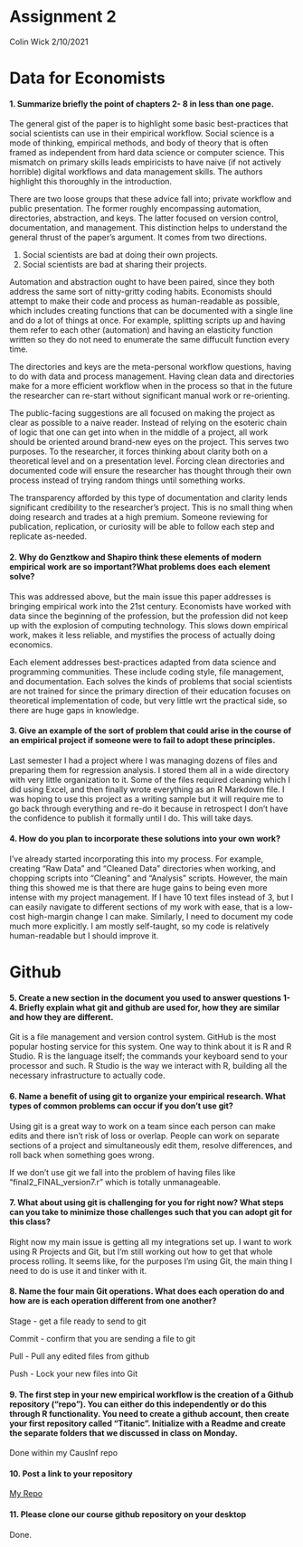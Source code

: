 Assignment 2
================
Colin Wick
2/10/2021

Data for Economists
===================

#### 1. Summarize briefly the point of chapters 2- 8 in less than one page.

The general gist of the paper is to highlight some basic best-practices
that social scientists can use in their empirical workflow. Social
science is a mode of thinking, empirical methods, and body of theory
that is often framed as independent from hard data science or computer
science. This mismatch on primary skills leads empiricists to have naive
(if not actively horrible) digital workflows and data management skills.
The authors highlight this thoroughly in the introduction.

There are two loose groups that these advice fall into; private workflow
and public presentation. The former roughly encompassing automation,
directories, abstraction, and keys. The latter focused on version
control, documentation, and management. This distinction helps to
understand the general thrust of the paper’s argument. It comes from two
directions.

1.  Social scientists are bad at doing their own projects.
2.  Social scientists are bad at sharing their projects.

Automation and abstraction ought to have been paired, since they both
address the same sort of nitty-gritty coding habits. Economists should
attempt to make their code and process as human-readable as possible,
which includes creating functions that can be documented with a single
line and do a lot of things at once. For example, splitting scripts up
and having them refer to each other (automation) and having an
elasticity function written so they do not need to enumerate the same
diffucult function every time.

The directories and keys are the meta-personal workflow questions,
having to do with data and process management. Having clean data and
directories make for a more efficient workflow when in the process so
that in the future the researcher can re-start without significant
manual work or re-orienting.

The public-facing suggestions are all focused on making the project as
clear as possible to a naive reader. Instead of relying on the esoteric
chain of logic that one can get into when in the middle of a project,
all work should be oriented around brand-new eyes on the project. This
serves two purposes. To the researcher, it forces thinking about clarity
both on a theoretical level and on a presentation level. Forcing clean
directories and documented code will ensure the researcher has thought
through their own process instead of trying random things until
something works.

The transparency afforded by this type of documentation and clarity
lends significant credibility to the researcher’s project. This is no
small thing when doing research and trades at a high premium. Someone
reviewing for publication, replication, or curiosity will be able to
follow each step and replicate as-needed.

#### 2. Why do Genztkow and Shapiro think these elements of modern empirical work are so important?What problems does each element solve?

This was addressed above, but the main issue this paper addresses is
bringing empirical work into the 21st century. Economists have worked
with data since the beginning of the profession, but the profession did
not keep up with the explosion of computing technology. This slows down
empirical work, makes it less reliable, and mystifies the process of
actually doing economics.

Each element addresses best-practices adapted from data science and
programming communities. These include coding style, file management,
and documentation. Each solves the kinds of problems that social
scientists are not trained for since the primary direction of their
education focuses on theoretical implementation of code, but very little
wrt the practical side, so there are huge gaps in knowledge.

#### 3. Give an example of the sort of problem that could arise in the course of an empirical project if someone were to fail to adopt these principles.

Last semester I had a project where I was managing dozens of files and
preparing them for regression analysis. I stored them all in a wide
directory with very little organization to it. Some of the files
required cleaning which I did using Excel, and then finally wrote
everything as an R Markdown file. I was hoping to use this project as a
writing sample but it will require me to go back through everything and
re-do it because in retrospect I don’t have the confidence to publish it
formally until I do. This will take days.

#### 4. How do you plan to incorporate these solutions into your own work?

I’ve already started incorporating this into my process. For example,
creating “Raw Data” and “Cleaned Data” directories when working, and
chopping scripts into “Cleaning” and “Analysis” scripts. However, the
main thing this showed me is that there are huge gains to being even
more intense with my project management. If I have 10 text files instead
of 3, but I can easily navigate to different sections of my work with
ease, that is a low-cost high-margin change I can make. Similarly, I
need to document my code much more explicitly. I am mostly self-taught,
so my code is relatively human-readable but I should improve it.

Github
======

#### 5. Create a new section in the document you used to answer questions 1-4. Briefly explain what git and github are used for, how they are similar and how they are different.

Git is a file management and version control system. GitHub is the most
popular hosting service for this system. One way to think about it is R
and R Studio. R is the language itself; the commands your keyboard send
to your processor and such. R Studio is the way we interact with R,
building all the necessary infrastructure to actually code.

#### 6. Name a benefit of using git to organize your empirical research. What types of common problems can occur if you don’t use git?

Using git is a great way to work on a team since each person can make
edits and there isn’t risk of loss or overlap. People can work on
separate sections of a project and simultaneously edit them, resolve
differences, and roll back when something goes wrong.

If we don’t use git we fall into the problem of having files like
“final2\_FINAL\_version7.r” which is totally unmanageable.

#### 7. What about using git is challenging for you for right now? What steps can you take to minimize those challenges such that you can adopt git for this class?

Right now my main issue is getting all my integrations set up. I want to
work using R Projects and Git, but I’m still working out how to get that
whole process rolling. It seems like, for the purposes I’m using Git,
the main thing I need to do is use it and tinker with it.

#### 8. Name the four main Git operations. What does each operation do and how are is each operation different from one another?

Stage - get a file ready to send to git

Commit - confirm that you are sending a file to git

Pull - Pull any edited files from github

Push - Lock your new files into Git

#### 9. The first step in your new empirical workflow is the creation of a Github repository (“repo”). You can either do this independently or do this through R functionality. You need to create a github account, then create your first repository called “Titanic”. Initialize with a Readme and create the separate folders that we discussed in class on Monday.

Done within my CausInf repo

#### 10. Post a link to your repository

[My Repo](https://github.com/ColinWick/CausInf)

#### 11. Please clone our course github repository on your desktop

Done.
